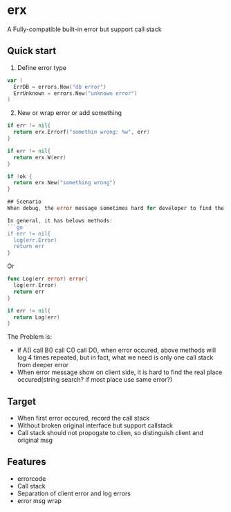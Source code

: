 # erx
A Fully-compatible built-in error but support call stack

## Quick start
1. Define error type
```go
var (
  ErrDB = errors.New("db error")
  ErrUnknown = errors.New("unknown error")
)
```
2. New or wrap error or add something
```go
if err != nil{
  return erx.Errorf("somethin wrong: %w", err)
}

if err != nil{
  return erx.W(err)
}

if !ok {
  return erx.New("something wrong")
}

## Scenario
When debug, the error message sometimes hard for developer to find the occur place in code. 

In general, it has belows methods:
```go
if err != nil{
  log(err.Error)
  return err
}
```
Or
```go
func Log(err error) error{
  log(err.Error)
  return err
}

if err != nil{
  return Log(err)
}
```
The Problem is:
- if A() call B() call C() call D(), when error occured, above methods will log 4 times repeated, but in fact, what we need is only one call stack from deeper error
- When error message show on client side, it is hard to find the real place occured(string search? if most place use same error?)

## Target
- When first error occured, record the call stack
- Without broken original interface but support callstack
- Call stack should not propogate to clien, so distinguish client and original msg

## Features
- errorcode
- Call stack
- Separation of client error and log errors
- error msg wrap
